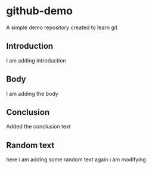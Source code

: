 # github-demo
A simple demo repository created to learn git

## Introduction

I am adding introduction

## Body

I am adding the body

## Conclusion

Added the conclusion text

## Random text

here i am adding some random text
again i am modifying 
